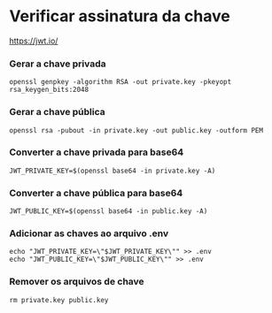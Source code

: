 # Verificar assinatura da chave
<a>https://jwt.io/</a>

### Gerar a chave privada

```
openssl genpkey -algorithm RSA -out private.key -pkeyopt rsa_keygen_bits:2048

```

### Gerar a chave pública

```
openssl rsa -pubout -in private.key -out public.key -outform PEM

```

### Converter a chave privada para base64

```
JWT_PRIVATE_KEY=$(openssl base64 -in private.key -A)

```

### Converter a chave pública para base64

```
JWT_PUBLIC_KEY=$(openssl base64 -in public.key -A)

```

### Adicionar as chaves ao arquivo .env

```
echo "JWT_PRIVATE_KEY=\"$JWT_PRIVATE_KEY\"" >> .env
echo "JWT_PUBLIC_KEY=\"$JWT_PUBLIC_KEY\"" >> .env

```

### Remover os arquivos de chave

```
rm private.key public.key

```